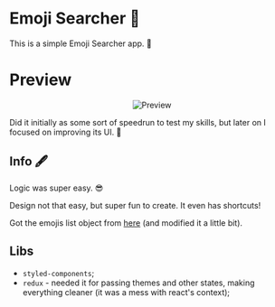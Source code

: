 # Emoji Searcher 🔎

This is a simple Emoji Searcher app. 🤣

# Preview

<p align="center">
  <img src="[demo.gif](https://im3.ezgif.com/tmp/ezgif-3-fd9c209a48.gif)" alt="Preview" />
</p>

Did it initially as some sort of speedrun to test my skills, but later on I focused on improving its UI. 💨

## Info 🖋️

Logic was super easy. 😎

Design not that easy, but super fun to create. It even has shortcuts!

Got the emojis list object from [here](https://github.com/ahfarmer/emoji-search/blob/master/src/emojiList.json) (and modified it a little bit).

## Libs

- `styled-components`;
- `redux` - needed it for passing themes and other states, making everything cleaner (it was a mess with react's context);
